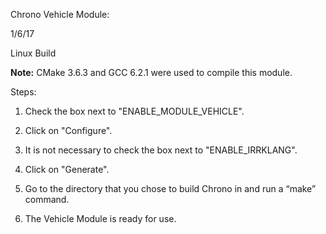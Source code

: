 Chrono Vehicle Module:

1/6/17

Linux Build

**Note:** CMake 3.6.3 and GCC 6.2.1 were used to compile this module.

Steps:

1. Check the box next to "ENABLE_MODULE_VEHICLE".

2. Click on "Configure".

3. It is not necessary to check the box next to "ENABLE_IRRKLANG".

4. Click on "Generate".

5. Go to the directory that you chose to build Chrono in and run a “make” command.

6. The Vehicle Module is ready for use.
